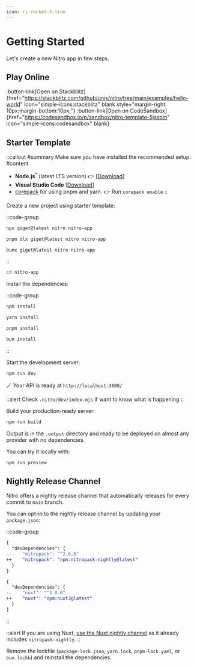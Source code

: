 ```yaml
---
icon: ri:rocket-2-line
---
```


# Getting Started

Let's create a new Nitro app in few steps.

## Play Online

:button-link[Open on Stackblitz]{href="https://stackblitz.com/github/unjs/nitro/tree/main/examples/hello-world" icon="simple-icons:stackblitz" blank style="margin-right: 10px;margin-bottom:10px;"}
:button-link[Open on CodeSandbox]{href="https://codesandbox.io/p/sandbox/nitro-template-5jssbm" icon="simple-icons:codesandbox" blank}

## Starter Template

::callout
#summary
Make sure you have installed the recommended setup:
#content
* **Node.js**<sup>*</sup> (latest LTS version) 👉 [[Download](https://nodejs.org/en/download/)]
* **Visual Studio Code**  [[Download](https://code.visualstudio.com/)]
* [corepack](https://nodejs.org/api/corepack.html) for using pnpm and yarn. 👉 Run `corepack enable`
::

Create a new project using starter template:

::code-group

```bash [npx]
npx giget@latest nitro nitro-app
```

```bash [pnpm]
pnpm dlx giget@latest nitro nitro-app
```

```bash [bun]
bunx giget@latest nitro nitro-app
```

::

```sh
cd nitro-app
```

Install the dependencies:

::code-group

```bash [npm]
npm install
```

```bash [yarn]
yarn install
```

```bash [pnpm]
pnpm install
```

```bash [bun]
bun install
```

::


Start the development server:

```bash
npm run dev
```

🪄 Your API is ready at `http://localhost:3000/`

::alert
Check `.nitro/dev/index.mjs` if want to know what is happening
::

Build your production-ready server:

```bash
npm run build
````

Output is in the `.output` directory and ready to be deployed on almost any provider with no dependencies.

You can try it locally with:

```bash
npm run preview
```


## Nightly Release Channel

Nitro offers a nightly release channel that automatically releases for every commit to `main` branch.

You can opt-in to the nightly release channel by updating your `package.json`:

::code-group
```diff [Nitro]
{
  "devDependencies": {
--    "nitropack": "^2.0.0"
++    "nitropack": "npm:nitropack-nightly@latest"
  }
}
```
```diff [Nuxt]
{
  "devDependencies": {
--    "nuxt": "^3.0.0"
++    "nuxt": "npm:nuxt3@latest"
  }
}
```
::

::alert
If you are using Nuxt, [use the Nuxt nightly channel](https://nuxt.com/docs/guide/going-further/nightly-release-channel#opting-in) as it already includes `nitropack-nightly`.
::

Remove the lockfile (`package-lock.json`, `yarn.lock`, `pnpm-lock.yaml`, or `bun.lockb`) and reinstall the dependencies.
